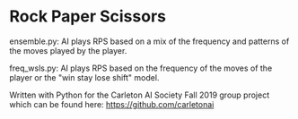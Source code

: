 # Rock Paper Scissors
ensemble.py: AI plays RPS based on a mix of the frequency and patterns of the moves played by the player.

freq_wsls.py: AI plays RPS based on the frequency of the moves of the player or the "win stay lose shift" model.

Written with Python for the Carleton AI Society Fall 2019 group project which can be found here: https://github.com/carletonai

